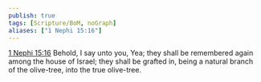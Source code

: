 ```yaml
---
publish: true
tags: [Scripture/BoM, noGraph]
aliases: ["1 Nephi 15:16"]
---
```

[1 Nephi 15:16](https://churchofjesuschrist.org/study/scriptures/bofm/1-ne/15?lang=eng&id=p16#p16) Behold, I say unto you, Yea; they shall be remembered again among the house of Israel; they shall be grafted in, being a natural branch of the olive-tree, into the true olive-tree.
